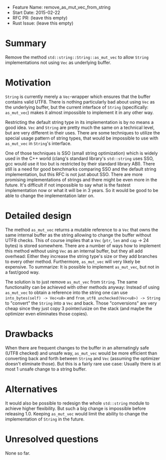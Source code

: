 - Feature Name: remove_as_mut_vec_from_string
- Start Date: 2015-02-22
- RFC PR: (leave this empty)
- Rust Issue: (leave this empty)

# Summary

Remove the method `std::string::String::as_mut_vec` to allow `String` 
implementations not using `Vec` as underlying buffer.

# Motivation

`String` is currently merely a `Vec`-wrapper which ensures that the buffer
contains valid UTF8. There is nothing particularly bad about using `Vec` as the
underlying buffer, but the current interface of `String` (specifically: 
`as_mut_vec`) makes it almost impossible to implement it in any other way.

Restricting the default string type in its implementation is by no means a 
good idea. `Vec` and `String` are pretty much the same on a technical level, but
are very different in their uses. There are some techniques to utilize the
special usage pattern of string types, that would be impossible to use with 
`as_mut_vec` in `String`'s interface. 

One of those techniques is SSO (small string optimization) which is widely used
in the C++ world (clang's standard library's `std::string` uses SSO, gcc would
use it too but is restricted by their standard library ABI). There still is a
need for good benchmarks comparing SSO and the default string implementation, 
but this RFC is not just about SSO. There are more promising implementations of
strings and there might be even more in the future. It's difficult if not 
impossible to say what is the fastest implementation now or what it will be in 
3 years. So it would be good to be able to change the implementation later on.

# Detailed design

The method `as_mut_vec` returns a mutable reference to a `Vec` that owns the
same internal buffer as the string allowing to change the buffer 
without UTF8 checks. This of course implies that a `Vec` (`ptr`, `len` and 
`cap` -> 24 bytes) is stored somewhere. There are a number of ways how to 
implement this method without using `Vec` as an internal buffer, but they all 
add overhead: Either they increase the string type's size or they add branches 
to every other method. Furthermore, `as_mut_vec` will very likely be expensive. 
To summarize: It is possible to implement `as_mut_vec`, but not in a fast/good 
way.

The solution is to just remove `as_mut_vec` from `String`. The same 
functionality can be achieved with other methods anyway: Instead of using 
`as_mut_vec` to obtain a reference into the string one can use 
`into_bytes(self) -> Vec<u8>` and `from_utf8_unchecked(Vec<u8>) -> String` to 
"convert" the `String` into a `Vec` and back. Those "conversions" are very cheap
since they just copy 3 pointer/usize on the stack (and maybe the optimizer even
eliminates those copies). 

# Drawbacks

When there are frequent changes to the buffer in an alternatingly safe (UTF8 
checked) and unsafe way, `as_mut_vec` would be more efficient than converting
back and forth between `String` and `Vec` (assuming the optimizer doesn't
eliminate those). But this is a fairly rare use case: Usually there is 
at most 1 unsafe change to a string buffer.

# Alternatives

It would also be possible to redesign the whole `std::string` module to achieve
higher flexibility. But such a big change is impossible before releasing 1.0. 
Keeping `as_mut_vec` would limit the ability to change the implementation of 
`String` in the future.

# Unresolved questions

None so far.
